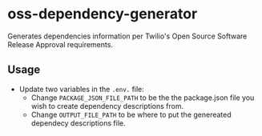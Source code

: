# oss-dependency-generator
Generates dependencies information per Twilio's Open Source Software Release Approval requirements.

## Usage
- Update two variables in the `.env.` file:
  - Change `PACKAGE_JSON_FILE_PATH` to be the the package.json file you wish to create dependency descriptions from.
  - Change `OUTPUT_FILE_PATH` to be where to put the genereated dependecy descriptions file.